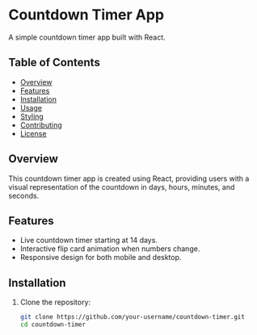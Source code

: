 # Countdown Timer App

A simple countdown timer app built with React.

## Table of Contents

- [Overview](#overview)
- [Features](#features)
- [Installation](#installation)
- [Usage](#usage)
- [Styling](#styling)
- [Contributing](#contributing)
- [License](#license)

## Overview

This countdown timer app is created using React, providing users with a visual representation of the countdown in days, hours, minutes, and seconds.

## Features

- Live countdown timer starting at 14 days.
- Interactive flip card animation when numbers change.
- Responsive design for both mobile and desktop.

## Installation

1. Clone the repository:

   ```bash
   git clone https://github.com/your-username/countdown-timer.git
   cd countdown-timer
